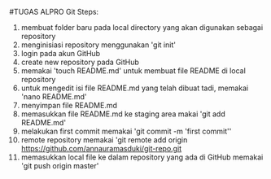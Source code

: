 #TUGAS ALPRO Git
Steps:
1. membuat folder baru pada local directory yang akan digunakan sebagai repository
2. menginisiasi repository menggunakan 'git init'
3. login pada akun GitHub
4. create new repository pada GitHub
5. memakai 'touch README.md' untuk membuat file README di local repository
6. untuk mengedit isi file README.md yang telah dibuat tadi, memakai 'nano README.md'
7. menyimpan file README.md
8. memasukkan file README.md ke staging area makai 'git add README.md'
9. melakukan first commit memakai 'git commit -m 'first commit''
10. remote repository memakai 'git remote add origin https://github.com/annauramasduki/git-repo.git
11. memasukkan local file ke dalam repository yang ada di GitHub memakai 'git push origin master'
